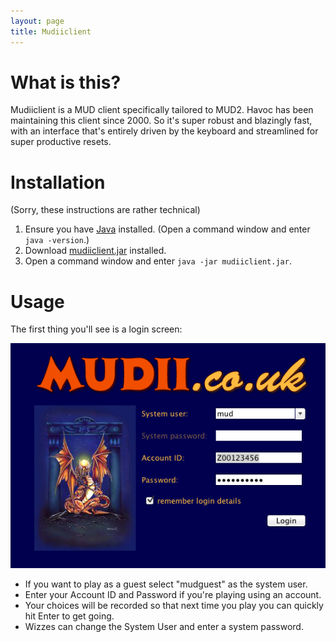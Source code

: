 ```yaml
---
layout: page
title: Mudiiclient
---
```

# What is this?

Mudiiclient is a MUD client specifically tailored to MUD2. Havoc has been maintaining this client since 2000. So it's super robust and blazingly fast, with an interface that's entirely driven by the keyboard and streamlined for super productive resets.

# Installation

(Sorry, these instructions are rather technical)

1. Ensure you have [Java](https://www.java.com/en/) installed. (Open a command window and enter `java -version`.)
2. Download [mudiiclient.jar](mudiiclient.jar) installed.
3. Open a command window and enter `java -jar mudiiclient.jar`.

# Usage

The first thing you'll see is a login screen:

![](revised_login_screen.png)

* If you want to play as a guest select "mudguest" as the system user.
* Enter your Account ID and Password if you're playing using an account.
* Your choices will be recorded so that next time you play you can quickly hit Enter to get going.
* Wizzes can change the System User and enter a system password.


